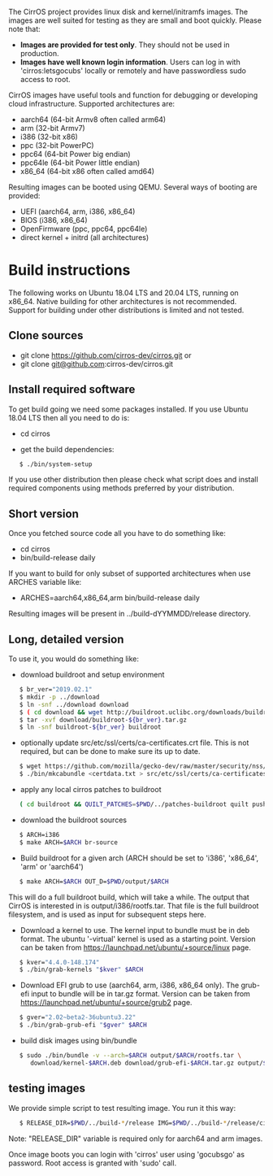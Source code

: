 The CirrOS project provides linux disk and kernel/initramfs images.
The images are well suited for testing as they are small and boot
quickly.  Please note that:

 * **Images are provided for test only**.  They should not be used in production.
 * **Images have well known login information**.  Users can log in with 'cirros:letsgocubs' locally or remotely and have passwordless sudo access to root.

CirrOS images have useful tools and function for debugging or developing cloud infrastructure. Supported architectures are:

 * aarch64 (64-bit Armv8 often called arm64)
 * arm (32-bit Armv7)
 * i386 (32-bit x86)
 * ppc (32-bit PowerPC)
 * ppc64 (64-bit Power big endian)
 * ppc64le (64-bit Power little endian)
 * x86_64 (64-bit x86 often called amd64)

Resulting images can be booted using QEMU. Several ways of booting are provided:

 * UEFI (aarch64, arm, i386, x86_64)
 * BIOS (i386, x86_64)
 * OpenFirmware (ppc, ppc64, ppc64le)
 * direct kernel + initrd (all architectures)

# Build instructions

The following works on Ubuntu 18.04 LTS and 20.04 LTS, running on x86_64. Native building for other architectures is not recommended. Support for building under other distributions is limited and not tested.

## Clone sources

 * git clone https://github.com/cirros-dev/cirros.git
   or
 * git clone git@github.com:cirros-dev/cirros.git

## Install required software

To get build going we need some packages installed. If you use Ubuntu 18.04 LTS then all you need to do is:

 * cd cirros

 * get the build dependencies:
```bash
   $ ./bin/system-setup
```

If you use other distribution then please check what script does and install required components using methods preferred by your distribution.


## Short version

Once you fetched source code all you have to do something like:

 * cd cirros
 * bin/build-release daily

If you want to build for only subset of supported architectures when use ARCHES variable like:

* ARCHES=aarch64,x86_64,arm bin/build-release daily

Resulting images will be present in ../build-dYYMMDD/release directory.


## Long, detailed version

To use it, you would do something like:

 * download buildroot and setup environment
```bash
   $ br_ver="2019.02.1"
   $ mkdir -p ../download
   $ ln -snf ../download download
   $ ( cd download && wget http://buildroot.uclibc.org/downloads/buildroot-${br_ver}.tar.gz )
   $ tar -xvf download/buildroot-${br_ver}.tar.gz
   $ ln -snf buildroot-${br_ver} buildroot
```      

 * optionally update src/etc/ssl/certs/ca-certificates.crt file. This is not required, but can be done to make sure its up to date.

```bash
   $ wget https://github.com/mozilla/gecko-dev/raw/master/security/nss/lib/ckfw/builtins/certdata.txt -O certdata.txt
   $ ./bin/mkcabundle <certdata.txt > src/etc/ssl/certs/ca-certificates.crt
```      

 * apply any local cirros patches to buildroot
```bash
   ( cd buildroot && QUILT_PATCHES=$PWD/../patches-buildroot quilt push -a )
```      

 * download the buildroot sources
```bash
   $ ARCH=i386
   $ make ARCH=$ARCH br-source
```      

 * Build buildroot for a given arch (ARCH should be set to 'i386', 'x86_64', 'arm' or 'aarch64')
```bash
   $ make ARCH=$ARCH OUT_D=$PWD/output/$ARCH
```      

This will do a full buildroot build, which will take a while. The output that CirrOS is interested in is output/i386/rootfs.tar. That file is the full buildroot filesystem, and is used as input for subsequent steps here.

 * Download a kernel to use. The kernel input to bundle must be in deb format. The ubuntu '-virtual'  kernel is used as a starting point. Version can be taken from https://launchpad.net/ubuntu/+source/linux page.

```bash
   $ kver="4.4.0-148.174"
   $ ./bin/grab-kernels "$kver" $ARCH
```      

 * Download EFI grub to use (aarch64, arm, i386, x86_64 only). The grub-efi input to bundle will be in tar.gz format. Version can be taken from https://launchpad.net/ubuntu/+source/grub2 page.
```bash
   $ gver="2.02~beta2-36ubuntu3.22"
   $ ./bin/grab-grub-efi "$gver" $ARCH
```      

 * build disk images using bin/bundle
```bash
   $ sudo ./bin/bundle -v --arch=$ARCH output/$ARCH/rootfs.tar \
      download/kernel-$ARCH.deb download/grub-efi-$ARCH.tar.gz output/$ARCH/images
```      


## testing images

We provide simple script to test resulting image. You run it this way:

```bash
   $ RELEASE_DIR=$PWD/../build-*/release IMG=$PWD/../build-*/release/cirros-*-x86_64-disk.img bin/test-boot
```      

Note: "RELEASE_DIR" variable is required only for aarch64 and arm images.

Once image boots you can login with 'cirros' user using 'gocubsgo' as password. Root access is granted with 'sudo' call.
